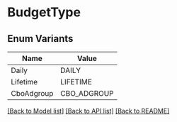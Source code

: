 # BudgetType

## Enum Variants

| Name | Value |
|---- | -----|
| Daily | DAILY |
| Lifetime | LIFETIME |
| CboAdgroup | CBO_ADGROUP |


[[Back to Model list]](../README.md#documentation-for-models) [[Back to API list]](../README.md#documentation-for-api-endpoints) [[Back to README]](../README.md)



